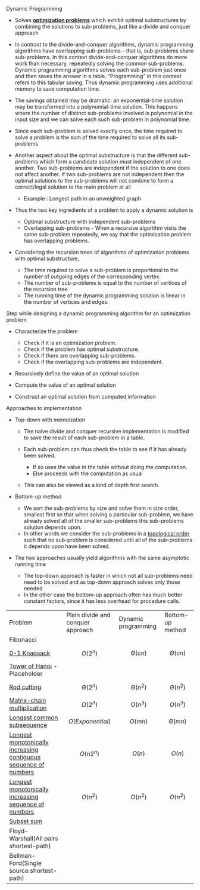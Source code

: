 Dynamic Programming

- Solves [**optimization
  problems**](Design%20of%20algorithms.md#Optimization%20problems)
  which exhibit optimal substructures by combining the solutions to
  sub-problems, just like a divide and conquer approach

- In contrast to the divide-and-conquer algorithms, dynamic programming
  algorithms have overlapping sub-problems – that is, sub-problems share
  sub-problems. In this context divide-and-conquer algorithms do more
  work than necessary, repeatedly solving the common sub-problems.
  Dynamic programming algorithms solves each sub-problem just once and
  then saves the answer in a table. “Programming” in this context refers
  to this tabular saving. Thus dynamic programming uses additional
  memory to save computation time.

- The savings obtained may be dramatic: an exponential-time solution may
  be transformed into a polynomial-time solution. This happens where the
  number of distinct sub-problems involved is polynomial in the input
  size and we can solve each such sub-problem in polynomial time.

- Since each sub-problem is solved exactly once, the time required to
  solve a problem is the sum of the time required to solve all its
  sub-problems

- Another aspect about the optimal substructure is that the different
  sub-problems which form a candidate solution must independent of one
  another. Two sub-problems are independent if the solution to one does
  not affect another. If two sub-problems are not independent then the
  optimal solutions to the sub-problems will not combine to form a
  correct/legal solution to the main problem at all

  - Example : Longest path in an unweighted graph

- Thus the two key ingredients of a problem to apply a dynamic solution
  is

  - Optimal substructure with independent sub-problems
  - Overlapping sub-problems - When a recursive algorithm visits the
    same sub-problem repeatedly, we say that the optimization problem
    has overlapping problems.

- Considering the recursion trees of algorithms of optimization problems
  with optimal substructure,

  - The time required to solve a sub-problem is proportional to the
    number of outgoing edges of the corresponding vertex.
  - The number of sub-problems is equal to the number of vertices of the
    recursion tree
  - The running time of the dynamic programming solution is linear in
    the number of vertices and edges.

Step while designing a dynamic programming algorithm for an optimization
problem

- Characterize the problem

  - Check if it is an optimization problem.
  - Check if the problem has optimal substructure.
  - Check if there are overlapping sub-problems.
  - Check if the overlapping sub-problems are independent.

- Recursively define the value of an optimal solution

- Compute the value of an optimal solution

- Construct an optimal solution from computed information

Approaches to implementation

- Top-down with memoization

  - The naive divide and conquer recursive implementation is modified to
    save the result of each sub-problem in a table.

  - Each sub-problem can thus check the table to see if it has already
    been solved.

    - If so uses the value in the table without doing the computation.
    - Else proceeds with the computation as usual

  - This can also be viewed as a kind of depth first search.

- Bottom-up method

  - We sort the sub-problems by size and solve them in size order,
    smallest first so that when solving a particular sub-problem, we
    have already solved all of the smaller sub-problems this
    sub-problems solution depends upon.
  - In other words we consider the sub-problems in a [topological
    order](Precedence-Constrained%20Scheduling.md) such that no
    sub-problem is considered until all of the sub-problems it depends
    upon have been solved.

- The two approaches usually yield algorithms with the same asymptotic
  running time

  - The top-down approach is faster in which not all sub-problems need
    need to be solved and as top-down approach solves only those needed.
  - In the other case the bottom-up approach often has much better
    constant factors, since it has less overhead for procedure calls.

|                                                                                                                                                                                                                                                                                                                          |                                   |                      |                           |
|--------------------------------------------------------------------------------------------------------------------------------------------------------------------------------------------------------------------------------------------------------------------------------------------------------------------------|-----------------------------------|----------------------|---------------------------|
| Problem                                                                                                                                                                                                                                                                                                                  | Plain divide and conquer approach | Dynamic programming  | Bottom-up method          |
| Fibonacci                                                                                                                                                                                                                                                                                                                |                                   |                      |                           |
| [0-1 Knapsack](0-1%20Knapsack.md)                                                                                                                                                                                                                                                                                       | $$O{(2^{n})}$$                    | $$\Theta{({cn})}$$   | $$\Theta{({cn})}$$        |
| [Tower of Hanoi](Tower%20of%20Hanoi.md) - Placeholder                                                                                                                                                                                                                                                                   |                                   |                      |                           |
| [Rod cutting](Rod%20cutting.md)                                                                                                                                                                                                                                                                                         | $$\Theta{(2^{n})}$$               | $$\Theta{(n^{2})}$$  | $$\Theta{(n^{2})}$$       |
| [Matrix-chain multiplication](Matrix-chain%20multiplication.md)                                                                                                                                                                                                                                                         | $$\Omega{(2^{n})}$$               | $$O{(n^{3})}$$       | $$O{(n^{3})}$$            |
| [Longest common subsequence](Longest%20common%20subsequence.md)                                                                                                                                                                                                                                                         | $$O{(\mathit{Exponential})}$$     | $$O{(\mathit{mn})}$$ | $$\Theta{(\mathit{mn})}$$ |
| [Longest monotonically increasing ](Longest%20monotonically%20increasing%20contiguous%20sequence%20of%20numbers.md)[contiguous ](Longest%20monotonically%20increasing%20contiguous%20sequence%20of%20numbers.md)[sequence of numbers](Longest%20monotonically%20increasing%20contiguous%20sequence%20of%20numbers.md) | $$O{({n2^{n}})}$$                 | $$O{(n)}$$           | $$O{(n)}$$                |
| [Longest monotonically increasing](Longest%20monotonically%20increasing%20sequence%20of%20numbers.md)[ ](Longest%20monotonically%20increasing%20sequence%20of%20numbers.md)[sequence of numbers](Longest%20monotonically%20increasing%20sequence%20of%20numbers.md)                                                   | $$O{(n^{2})}$$                    | $$O{(n^{2})}$$       | $$O{(n^{2})}$$            |
| [Subset sum](Subset%20sum.md)                                                                                                                                                                                                                                                                                           |                                   |                      |                           |
| Floyd- Warshall(All pairs shortest-path)                                                                                                                                                                                                                                                                                 |                                   |                      |                           |
| Bellman-Ford(Single source shortest-path)                                                                                                                                                                                                                                                                                |                                   |                      |                           |
